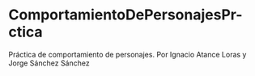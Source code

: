 # ComportamientoDePersonajesPr-ctica
Práctica de comportamiento de personajes. Por Ignacio Atance Loras y Jorge Sánchez Sánchez

